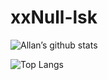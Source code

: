 # xxNull-lsk
![Allan’s github stats](https://github-readme-stats.vercel.app/api?username=xxNull-lsk&count_private=true&show_icons=true&theme=radical)

![Top Langs](https://github-readme-stats.vercel.app/api/top-langs/?username=xxNull-lsk&langs_count=20&hide=objective-c,makefile,batchfile&layout=compact)
